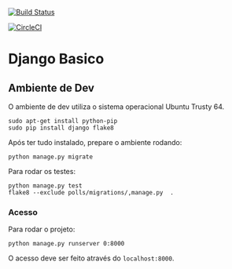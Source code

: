 [![Build Status](https://travis-ci.org/Matheusss03/GCS01.svg?branch=master)](https://travis-ci.org/Matheusss03/GCS01)

[![CircleCI](https://circleci.com/gh/Matheusss03/GCS01/tree/master.svg?style=svg)](https://circleci.com/gh/Matheusss03/GCS01/tree/master)

# Django Basico

## Ambiente de Dev

O ambiente de dev utiliza o sistema operacional Ubuntu Trusty 64.

```
sudo apt-get install python-pip
sudo pip install django flake8
```

Após ter tudo instalado, prepare o ambiente rodando:

```
python manage.py migrate
```

Para rodar os testes:

```
python manage.py test
flake8 --exclude polls/migrations/,manage.py  .
```

### Acesso

Para rodar o projeto:

```
python manage.py runserver 0:8000
```

O acesso deve ser feito através do `localhost:8000`.


